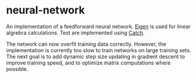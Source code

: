# neural-network

An implementation of a feedforward neural network. [Eigen](http://eigen.tuxfamily.org/index.php?title=Main_Page) is used for linear algrebra calculations. Test are implemented using [Catch](https://github.com/catchorg/Catch2).

The network can now overfit training data correctly. However, the implementation is currently too slow to train networks on large training sets. The next goal is to add dynamic step size updating in gradient descent to improve training speed, and to optimize matrix computations where possible.